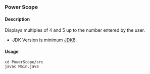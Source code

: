 ### Power Scope
#### Description
Displays multiples of 4 and 5 up to the number entered by the user.
- JDK Version is minimum [JDK8](https://www.oracle.com/tr/java/technologies/downloads/).

#### Usage
```
cd PowerScope/src
javac Main.java
```